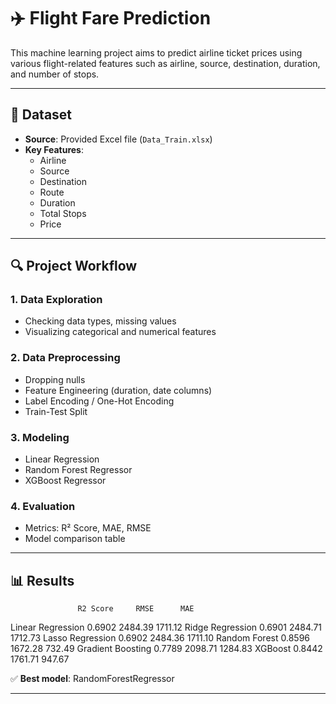 # ✈️ Flight Fare Prediction

This machine learning project aims to predict airline ticket prices using various flight-related features such as airline, source, destination, duration, and number of stops.

---

## 📁 Dataset

- **Source**: Provided Excel file (`Data_Train.xlsx`)
- **Key Features**:
  - Airline
  - Source
  - Destination
  - Route
  - Duration
  - Total Stops
  - Price

---

## 🔍 Project Workflow

### 1. Data Exploration
- Checking data types, missing values
- Visualizing categorical and numerical features

### 2. Data Preprocessing
- Dropping nulls
- Feature Engineering (duration, date columns)
- Label Encoding / One-Hot Encoding
- Train-Test Split

### 3. Modeling
- Linear Regression
- Random Forest Regressor
- XGBoost Regressor

### 4. Evaluation
- Metrics: R² Score, MAE, RMSE
- Model comparison table

---

## 📊 Results

                   R2 Score     RMSE      MAE
Linear Regression    0.6902  2484.39  1711.12
Ridge Regression     0.6901  2484.71  1712.73
Lasso Regression     0.6902  2484.36  1711.10
Random Forest        0.8596  1672.28   732.49
Gradient Boosting    0.7789  2098.71  1284.83
XGBoost              0.8442  1761.71   947.67

✅ **Best model**: RandomForestRegressor

---



